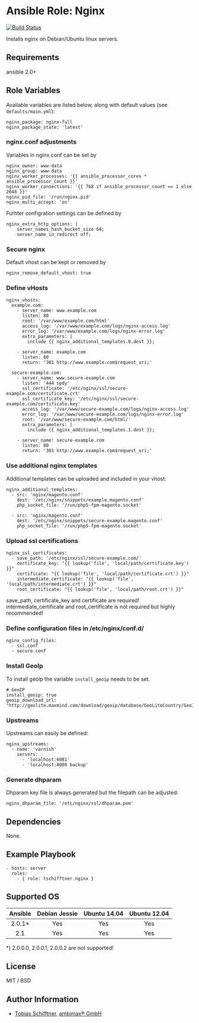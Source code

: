 # Ansible Role: Nginx

[![Build Status](https://travis-ci.org/tschifftner/ansible-role-nginx.svg)](https://travis-ci.org/tschifftner/ansible-role-nginx)

Installs nginx on Debian/Ubuntu linux servers.

## Requirements

ansible 2.0+

## Role Variables

Available variables are listed below, along with default values (see `defaults/main.yml`):

```
nginx_package: nginx-full
nginx_package_state: 'latest'
```

### nginx.conf adjustments

Variables in nginx.conf can be set by
```
nginx_owner: www-data
nginx_group: www-data
nginx_worker_processes: '{{ ansible_processor_cores * ansible_processor_count }}'
nginx_worker_connections: '{{ 768 if ansible_processor_count == 1 else 2048 }}'
nginx_pid_file: '/run/nginx.pid'
nginx_multi_accept: 'on'
```

Furhter configration settings can be defined by

```
nginx_extra_http_options: |
    server_names_hash_bucket_size 64;
    server_name_in_redirect off;    
```

### Secure nginx

Default vhost can be kept or removed by
```
nginx_remove_default_vhost: true
```

### Define vHosts

```
nginx_vhosts:
  example.com:
    - server_name: www.example.com
      listen: 80
      root: '/var/www/example.com/html'
      access_log: '/var/www/example.com/logs/nginx-access.log'
      error_log: '/var/www/example.com/logs/nginx-error.log'
      extra_parameters: |
        include {{ nginx_additional_templates.0.dest }};

    - server_name: example.com
      listen: 80
      return: '301 http://www.example.com$request_uri;'

  secure-example.com:
    - server_name: www.secure-example.com
      listen: '444 spdy'
      ssl_certificate: '/etc/nginx/ssl/secure-example.com/certificate.crt'
      ssl_certificate_key: '/etc/nginx/ssl/secure-example.com/certificate.key'
      access_log: '/var/www/secure-example.com/logs/nginx-access.log'
      error_log: '/var/www/secure-example.com/logs/nginx-error.log'
      root: '/var/www/secure-example.com/html/'
      extra_parameters: |
        include {{ nginx_additional_templates.1.dest }};

    - server_name: secure-example.com
      listen: 80
      return: '301 http://www.example.com$request_uri;'

```

### Use additional nginx templates

Additional templates can be uploaded and included in your vhost:

```
nginx_additional_templates:
  - src: 'nginx/magento.conf'
    dest: '/etc/nginx/snippets/example.magento.conf'
    php_socket_file: '/run/php5-fpm-magento.socket'
    
  - src: 'nginx/magento.conf'
    dest: '/etc/nginx/snippets/secure-example.magento.conf'
    php_socket_file: '/run/php5-fpm-magento.socket'
```

### Upload ssl certifications

```
nginx_ssl_certificates:
  - save_path: '/etc/nginx/ssl/secure-example.com/'
    certificate_key: "{{ lookup('file', 'local/path/certificate.key') }}"
    certificate: "{{ lookup('file', 'local/path/certificate.crt') }}"
    intermediate_certificate: "{{ lookup('file', 'local/path/intermediate.crt') }}"
    root_certificate: "{{ lookup('file', 'local/path/root.crt') }}"
```

save_path, certificate_key and certificate are required!
intermediate_certificate and root_certificate is not required but highly recommended!

### Define configuration files in /etc/nginx/conf.d/

```
nginx_config_files:
  - ssl.conf
  - secure.conf
```

### Install GeoIp

To install geoip the variable ```install_geoip``` needs to be set.
```
# GeoIP
install_geoip: true
geoip_download_url: "http://geolite.maxmind.com/download/geoip/database/GeoLiteCountry/GeoIP.dat.gz"
```

### Upstreams

Upstreams can easily be defined:

```
nginx_upstreams:
  - name: 'varnish'
    servers:
      - 'localhost:6081'
      - 'localhost:8080 backup'
```

### Generate dhparam

Dhparam key file is always generated but the filepath can be adjusted:

```
nginx_dhparam_file: '/etc/nginx/ssl/dhparam.pem'
```

## Dependencies

None.

## Example Playbook

    - hosts: server
      roles:
        - { role: tschifftner.nginx }

## Supported OS

Ansible          | Debian Jessie    | Ubuntu 14.04    | Ubuntu 12.04
:--------------: | :--------------: | :-------------: | :-------------: 
2.0.1*           | Yes              | Yes             | Yes
2.1              | Yes              | Yes             | Yes

*) 2.0.0.0, 2.0.0.1, 2.0.0.2 are not supported!


## License

MIT / BSD

## Author Information

 - [Tobias Schifftner](https://twitter.com/tschifftner), [ambimax® GmbH](https://www.ambimax.de)